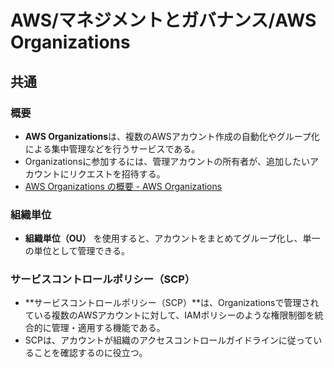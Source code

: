 # AWS/マネジメントとガバナンス/AWS Organizations

## 共通

### 概要

- **AWS Organizations**は、複数のAWSアカウント作成の自動化やグループ化による集中管理などを行うサービスである。
- Organizationsに参加するには、管理アカウントの所有者が、追加したいアカウントにリクエストを招待する。
- [AWS Organizations の概要 - AWS Organizations](https://docs.aws.amazon.com/ja_jp/organizations/latest/userguide/orgs_introduction.html)

### 組織単位

- **組織単位（OU）** を使用すると、アカウントをまとめてグループ化し、単一の単位として管理できる。

### サービスコントロールポリシー（SCP）

- **サービスコントロールポリシー（SCP）**は、Organizationsで管理されている複数のAWSアカウントに対して、IAMポリシーのような権限制御を統合的に管理・適用する機能である。
- SCPは、アカウントが組織のアクセスコントロールガイドラインに従っていることを確認するのに役立つ。
